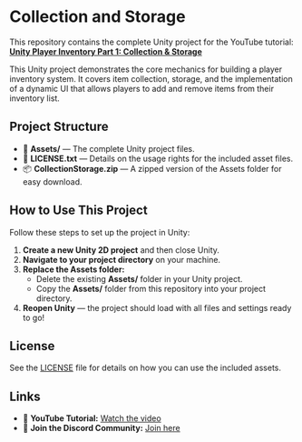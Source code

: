 # Collection and Storage

This repository contains the complete Unity project for the YouTube tutorial:
**[Unity Player Inventory Part 1: Collection & Storage](https://youtu.be/kw5UtVgaEN8)**

This Unity project demonstrates the core mechanics for building a player inventory system. It covers item collection, storage, and the implementation of a dynamic UI that allows players to add and remove items from their inventory list.

## Project Structure
- 📂 **Assets/** — The complete Unity project files.
- 📜 **LICENSE.txt** — Details on the usage rights for the included asset files.
- 📦 **CollectionStorage.zip** — A zipped version of the Assets folder for easy download.

## How to Use This Project

Follow these steps to set up the project in Unity:

1. **Create a new Unity 2D project** and then close Unity.
2. **Navigate to your project directory** on your machine.
3. **Replace the Assets folder:**
   - Delete the existing **Assets/** folder in your Unity project.
   - Copy the **Assets/** folder from this repository into your project directory.
4. **Reopen Unity** — the project should load with all files and settings ready to go!

## License
See the [LICENSE](./LICENSE.txt) file for details on how you can use the included assets.

## Links
- 🎥 **YouTube Tutorial:** [Watch the video](https://youtu.be/kw5UtVgaEN8)
- 👥 **Join the Discord Community:** [Join here](https://discord.gg/4XEwwqaVf9)
